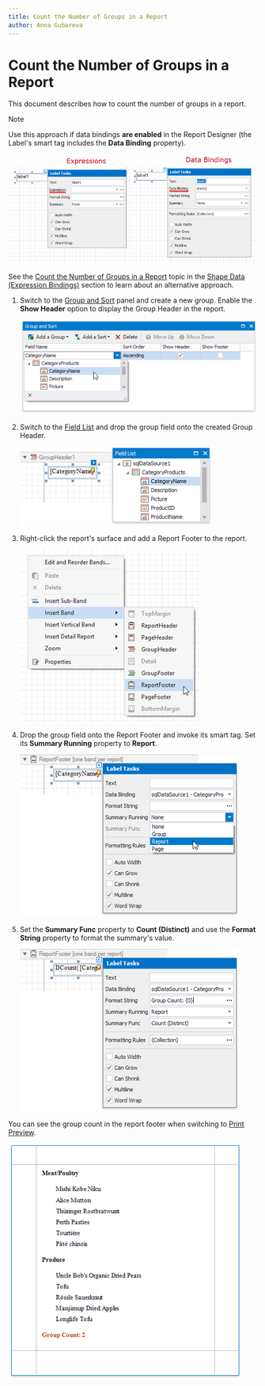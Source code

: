 ```yaml
---
title: Count the Number of Groups in a Report
author: Anna Gubareva
---
```

# Count the Number of Groups in a Report

This document describes how to count the number of groups in a report.

> [!NOTE]
> Use this approach if data bindings **are enabled** in the Report Designer (the Label's smart tag includes the **Data Binding** property).
>
> ![](../../../../../images/eurd-label-expression-binding-modes.png)
>
> See the [Count the Number of Groups in a Report](../shape-data-expression-bindings/count-the-number-of-groups-in-a-report.md) topic in the [Shape Data (Expression Bindings)](../shape-data-expression-bindings.md) section to learn about an alternative approach.

1. Switch to the [Group and Sort](../../report-designer-tools/ui-panels/group-and-sort-panel.md) panel and create a new group. Enable the **Show Header** option to display the Group Header in the report.
	
	![](../../../../../images/eurd-win-shaping-count-group-data.png)

2. Switch to the [Field List](../../report-designer-tools/ui-panels/field-list.md) and drop the group field onto the created Group Header.
	
	![](../../../../../images/eurd-win-shaping-count-drop-filed-onto-group-header.png)

3. Right-click the report's surface and add a Report Footer to the report.
	
	![](../../../../../images/eurd-win-shaping-insert-report-footer.png)

4. Drop the group field onto the Report Footer and invoke its smart tag. Set its **Summary Running** property to **Report**.
	
	![](../../../../../images/eurd-win-shaping-group-count-legacy-summary-running.png)


5. Set the **Summary Func** property to **Count (Distinct)** and use the **Format String** property to format the summary's value.
	
	![](../../../../../images/eurd-win-shaping-group-count-legacy-settings.png)


You can see the group count in the report footer when switching to [Print Preview](../../preview-print-and-export-reports.md).

![](../../../../../images/eurd-win-shaping-group-count-result.png)